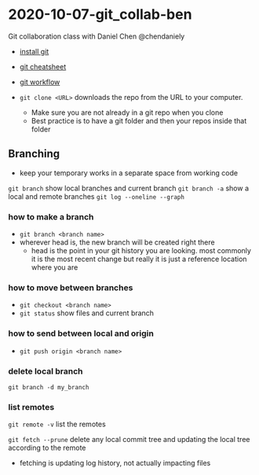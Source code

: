 # 2020-10-07-git_collab-ben

Git collaboration class with Daniel Chen @chendaniely

- [install git](https://carpentries.github.io/workshop-template/#git)
- [git cheatsheet](http://swcarpentry.github.io/git-novice/reference)
- [git workflow](https://chendaniely.github.io/training_ds_r/help-faq.html)

- `git clone <URL>` downloads the repo from the URL to your computer.  
  - Make sure you are not already in a git repo when you clone
  - Best practice is to have a git folder and then your repos inside that folder

## Branching

- keep your temporary works in a separate space from working code

`git branch` show local branches and current branch
`git branch -a` show a local and remote branches
`git log --oneline --graph`

### how to make a branch

- `git branch <branch name>`
- wherever head is, the new branch will be created right there
  - head is the point in your git history you are looking.  most commonly it is the most recent change but really it is just a  reference location where you are

### how to move between branches

- `git checkout <branch name>`
- `git status` show files and current branch

### how to send between local and origin

- `git push origin <branch name>`


### delete local branch

`git branch -d my_branch`

### list remotes

`git remote -v` list the remotes


`git fetch --prune` delete any local commit tree and updating the local tree according to the remote

- fetching is updating log history, not actually impacting files